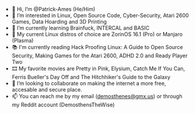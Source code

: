 - 👋 Hi, I’m @Patrick-Ames (He/Him)
- 👀 I’m interested in Linux, Open Source Code, Cyber-Security, Atari 2600 Games, Data Hoarding and 3D Printing
- 🌱 I’m currently learning Brainfuck, INTERCAL and BASIC
- 🐧 My current Linux distros of choice are ZorinOS 16.1 (Pro) or Manjaro (Plasma)
- 📚 I'm currently reading Hack Proofing Linux: A Guide to Open Source Security, Making Games for the Atari 2600, ADHD 2.0 and Ready Player Two
- 🎞️ My favorite movies are Pretty in Pink, Elysium, Catch Me If You Can, Ferris Bueller's Day Off and The Hitchhiker's Guide to the Galaxy
- 💞️ I’m looking to collaborate on making the internet a more free, accesable and secure place.
- 📫 You can reach me by my email (demosthenes@gmx.us) or through my Reddit account (DemosthensTheWise)

<!---
Patrick-Ames/Patrick-Ames is a ✨ special ✨ repository because its `README.md` (this file) appears on your GitHub profile.
You can click the Preview link to take a look at your changes.
--->

